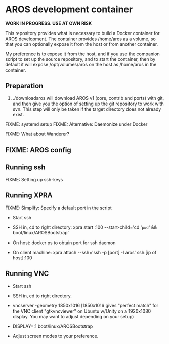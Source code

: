 
# AROS development container #

**WORK IN PROGRESS. USE AT OWN RISK**


This repository provides what is necessary to build a Docker container for AROS development.
The container provides /home/aros as a volume, so that you can optionally expose it from the host
or from another container.

My preference is to expose it from the host, and if you use the companion script to set up
the source repository, and to start the container, then by default it will expose /opt/volumes/aros
on the host as /home/aros in the container.

## Preparation ##

 1. ./downloadaros will download AROS v1 (core, contrib and ports) with git, and then give you
 the option of setting up the git repository to work with svn. This step will only be taken
 if the target directory does not already exist.
 

FIXME: systemd setup
FIXME: Alternative: Daemonize under Docker

FIXME: What about Wanderer?

## FIXME: AROS config ##

## Running ssh ##

FIXME: Setting up ssh-keys

## Running XPRA ##

FIXME: Simplify: Specify a default port in the script

 * Start ssh

 * SSH in, cd to right directory:
   xpra start :100 --start-child='cd '`pwd`' && boot/linux/AROSBootstrap'
   
 * On host: docker ps to obtain port for ssh daemon

 * On client machine:
   xpra attach --ssh='ssh -p [port] -l aros' ssh:[ip of host]:100


## Running VNC ##

 * Start ssh
 
 * SSH in, cd to right directory.
 * vncserver -geometry 1850x1016 [1850x1016 gives "perfect match" for the VNC client "gtkvncviewer" on
   Ubuntu w/Unity on a 1920x1080 display. You may want to adjust depending on your setup)
 * DISPLAY=:1 boot/linux/AROSBootstrap
 * Adjust screen modes to your preference.

